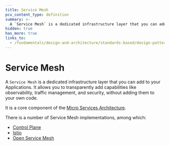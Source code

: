 ```yaml
---
title: Service Mesh
pcx_content_type: definition
summary: >-
  A `Service Mesh` is a dedicated infrastructure layer that you can add to your Applications. It allows you to transparently add capabilities like observability, traffic management, and security, without adding them to your own code.
hidden: true
has_more: true
links_to:
  - /fundamentals/design-and-architecture/standards-based/design-patterns/micro-services-architecture
---
```


# Service Mesh

A `Service Mesh` is a dedicated infrastructure layer that you can add to your Applications. It allows you to transparently add capabilities like observability, traffic management, and security, without adding them to your own code.

It is a core component of the [Micro Services Architecture](/fundamentals/design-and-architecture/standards-based/design-patterns/micro-services-architecture).

There is a number of Service Mesh implementations, among which:

- [Control Plane](https://controlplane.com/)
- [Istio](https://istio.io/)
- [Open Service Mesh](https://en.wikipedia.org/wiki/Open_Service_Mesh)
